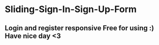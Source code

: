 # Sliding-Sign-In-Sign-Up-Form
Login and register responsive 
Free for using :)
Have nice day <3
------------------------------
